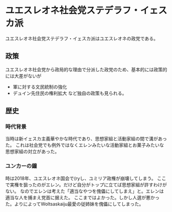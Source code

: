 # ユエスレオネ社会党ステデラフ・イェスカ派
ユエスレオネ社会党ステデラフ・イェスカ派はユエスレオネの政党である。
## 政策
ユエスレオネ社会党から政局的な理由で分派した政党のため、基本的には政策的には大差がないが
- 軍に対する文民統制の強化
- デュイン先住民の権利拡大
など独自の政策も見られる。
## 歴史
### 時代背景
当時は新イェスカ主義華やかな時代であり、思想家組と活動家組の間で溝があった。
これは社会党でも例外ではなくエレンみたいな活動家組とお菓子みたいな思想家組の対立があった。
### ユンカーの鐘
時は2018年、ユエスレオネ国会で(ryし、ユミリア政権が崩壊してしまう。
ここで実権を狙ったのがエレン。だけど自分がトップに立てば思想家組が許すわけがない。
なのでエレンは考えた「適当なやつを傀儡にしてしまえ」と。エレンは適当な人を捕まえ党首に据えた。
ここまではよかった。しかし人選が悪かった。よりによってWoltsaskaiju最愛の従姉妹を傀儡にしてしまった。
